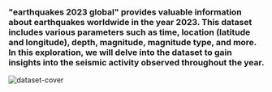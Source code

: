 ### "earthquakes 2023 global" provides valuable information about earthquakes worldwide in the year 2023. This dataset includes various parameters such as time, location (latitude and longitude), depth, magnitude, magnitude type, and more. In this exploration, we will delve into the dataset to gain insights into the seismic activity observed throughout the year.

![dataset-cover](https://github.com/aslan-asilon33/Earthquakes-2023-Global/assets/118898356/00d0fb71-fb4d-42a5-993a-3761315123c9)


